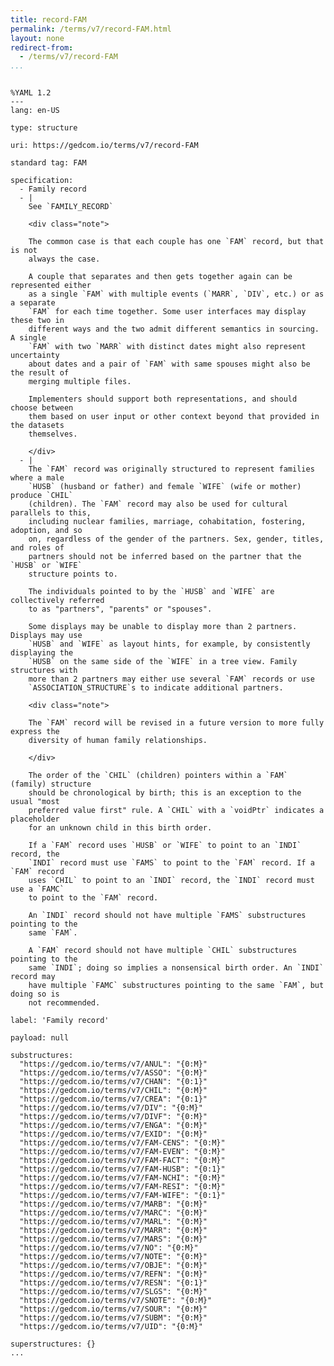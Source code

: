 ```yaml
---
title: record-FAM
permalink: /terms/v7/record-FAM.html
layout: none
redirect-from:
  - /terms/v7/record-FAM
...
```


```

%YAML 1.2
---
lang: en-US

type: structure

uri: https://gedcom.io/terms/v7/record-FAM

standard tag: FAM

specification:
  - Family record
  - |
    See `FAMILY_RECORD`
    
    <div class="note">
    
    The common case is that each couple has one `FAM` record, but that is not
    always the case.
    
    A couple that separates and then gets together again can be represented either
    as a single `FAM` with multiple events (`MARR`, `DIV`, etc.) or as a separate
    `FAM` for each time together. Some user interfaces may display these two in
    different ways and the two admit different semantics in sourcing. A single
    `FAM` with two `MARR` with distinct dates might also represent uncertainty
    about dates and a pair of `FAM` with same spouses might also be the result of
    merging multiple files.
    
    Implementers should support both representations, and should choose between
    them based on user input or other context beyond that provided in the datasets
    themselves.
    
    </div>
  - |
    The `FAM` record was originally structured to represent families where a male
    `HUSB` (husband or father) and female `WIFE` (wife or mother) produce `CHIL`
    (children). The `FAM` record may also be used for cultural parallels to this,
    including nuclear families, marriage, cohabitation, fostering, adoption, and so
    on, regardless of the gender of the partners. Sex, gender, titles, and roles of
    partners should not be inferred based on the partner that the `HUSB` or `WIFE`
    structure points to.
    
    The individuals pointed to by the `HUSB` and `WIFE` are collectively referred
    to as "partners", "parents" or "spouses".
    
    Some displays may be unable to display more than 2 partners. Displays may use
    `HUSB` and `WIFE` as layout hints, for example, by consistently displaying the
    `HUSB` on the same side of the `WIFE` in a tree view. Family structures with
    more than 2 partners may either use several `FAM` records or use
    `ASSOCIATION_STRUCTURE`s to indicate additional partners.
    
    <div class="note">
    
    The `FAM` record will be revised in a future version to more fully express the
    diversity of human family relationships.
    
    </div>
    
    The order of the `CHIL` (children) pointers within a `FAM` (family) structure
    should be chronological by birth; this is an exception to the usual "most
    preferred value first" rule. A `CHIL` with a `voidPtr` indicates a placeholder
    for an unknown child in this birth order.
    
    If a `FAM` record uses `HUSB` or `WIFE` to point to an `INDI` record, the
    `INDI` record must use `FAMS` to point to the `FAM` record. If a `FAM` record
    uses `CHIL` to point to an `INDI` record, the `INDI` record must use a `FAMC`
    to point to the `FAM` record.
    
    An `INDI` record should not have multiple `FAMS` substructures pointing to the
    same `FAM`.
    
    A `FAM` record should not have multiple `CHIL` substructures pointing to the
    same `INDI`; doing so implies a nonsensical birth order. An `INDI` record may
    have multiple `FAMC` substructures pointing to the same `FAM`, but doing so is
    not recommended.

label: 'Family record'

payload: null

substructures:
  "https://gedcom.io/terms/v7/ANUL": "{0:M}"
  "https://gedcom.io/terms/v7/ASSO": "{0:M}"
  "https://gedcom.io/terms/v7/CHAN": "{0:1}"
  "https://gedcom.io/terms/v7/CHIL": "{0:M}"
  "https://gedcom.io/terms/v7/CREA": "{0:1}"
  "https://gedcom.io/terms/v7/DIV": "{0:M}"
  "https://gedcom.io/terms/v7/DIVF": "{0:M}"
  "https://gedcom.io/terms/v7/ENGA": "{0:M}"
  "https://gedcom.io/terms/v7/EXID": "{0:M}"
  "https://gedcom.io/terms/v7/FAM-CENS": "{0:M}"
  "https://gedcom.io/terms/v7/FAM-EVEN": "{0:M}"
  "https://gedcom.io/terms/v7/FAM-FACT": "{0:M}"
  "https://gedcom.io/terms/v7/FAM-HUSB": "{0:1}"
  "https://gedcom.io/terms/v7/FAM-NCHI": "{0:M}"
  "https://gedcom.io/terms/v7/FAM-RESI": "{0:M}"
  "https://gedcom.io/terms/v7/FAM-WIFE": "{0:1}"
  "https://gedcom.io/terms/v7/MARB": "{0:M}"
  "https://gedcom.io/terms/v7/MARC": "{0:M}"
  "https://gedcom.io/terms/v7/MARL": "{0:M}"
  "https://gedcom.io/terms/v7/MARR": "{0:M}"
  "https://gedcom.io/terms/v7/MARS": "{0:M}"
  "https://gedcom.io/terms/v7/NO": "{0:M}"
  "https://gedcom.io/terms/v7/NOTE": "{0:M}"
  "https://gedcom.io/terms/v7/OBJE": "{0:M}"
  "https://gedcom.io/terms/v7/REFN": "{0:M}"
  "https://gedcom.io/terms/v7/RESN": "{0:1}"
  "https://gedcom.io/terms/v7/SLGS": "{0:M}"
  "https://gedcom.io/terms/v7/SNOTE": "{0:M}"
  "https://gedcom.io/terms/v7/SOUR": "{0:M}"
  "https://gedcom.io/terms/v7/SUBM": "{0:M}"
  "https://gedcom.io/terms/v7/UID": "{0:M}"

superstructures: {}
...

```
